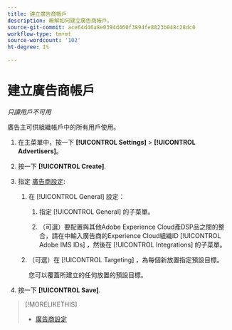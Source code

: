 ```yaml
---
title: 建立廣告商帳戶
description: 瞭解如何建立廣告商帳戶。
source-git-commit: ace64d46a8e0394d460f3894fe8823b048c28dc0
workflow-type: tm+mt
source-wordcount: '102'
ht-degree: 1%

---
```


# 建立廣告商帳戶

*只讀用戶不可用*

廣告主可供組織帳戶中的所有用戶使用。

1. 在主菜單中，按一下 **[!UICONTROL Settings]** > **[!UICONTROL Advertisers]**。

1. 按一下 **[!UICONTROL Create]**.

1. 指定 [廣告商設定](advertiser-settings.md):

   1. 在 [!UICONTROL General] 設定：

      1. 指定 [!UICONTROL General] 的子菜單。

      1. （可選）要配置與其他Adobe Experience Cloud產DSP品之間的整合，請在中輸入廣告商的Experience Cloud組織ID [!UICONTROL Adobe IMS IDs] ，然後在 [!UICONTROL Integrations] 的子菜單。
   1. （可選）在 [!UICONTROL Targeting] ，為每個新放置指定預設目標。

      您可以覆蓋所建立的任何放置的預設目標。


1. 按一下 **[!UICONTROL Save]**.

>[!MORELIKETHIS]
>
>* [廣告商設定](/help/dsp/admin/advertiser-settings.md)

